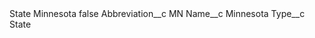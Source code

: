 <?xml version="1.0" encoding="UTF-8"?>
<CustomMetadata xmlns="http://soap.sforce.com/2006/04/metadata" xmlns:xsi="http://www.w3.org/2001/XMLSchema-instance" xmlns:xsd="http://www.w3.org/2001/XMLSchema">
    <label>State Minnesota</label>
    <protected>false</protected>
    <values>
        <field>Abbreviation__c</field>
        <value xsi:type="xsd:string">MN</value>
    </values>
    <values>
        <field>Name__c</field>
        <value xsi:type="xsd:string">Minnesota</value>
    </values>
    <values>
        <field>Type__c</field>
        <value xsi:type="xsd:string">State</value>
    </values>
</CustomMetadata>
